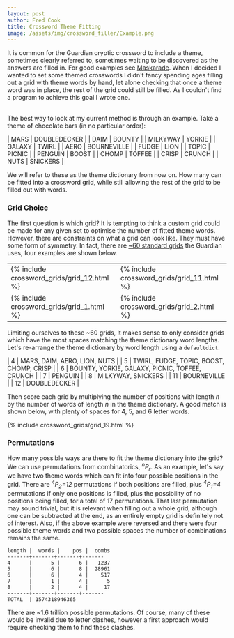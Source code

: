 ```yaml
---
layout: post
author: Fred Cook
title: Crossword Theme Fitting
image: /assets/img/crossword_filler/Example.png
---
```


It is common for the Guardian cryptic crossword to include a theme, sometimes clearly referred to, sometimes waiting to be discovered as the answers are filled in. For good examples see [Maskarade](https://www.theguardian.com/crosswords/crosswords+profile/maskarade). When I decided I wanted to set some themed crosswords I didn't fancy spending ages filling out a grid with theme words by hand, let alone checking that once a theme word was in place, the rest of the grid could still be filled. As I couldn't find a program to achieve this goal I wrote one.<br/><br/>

The best way to look at my current method is through an example. Take a theme of chocolate bars (in no particular order):

| MARS | DOUBLEDECKER |
| DAIM | BOUNTY |
| MILKYWAY | YORKIE |
| GALAXY | TWIRL |
| AERO | BOURNEVILLE |
| FUDGE | LION |
| TOPIC | PICNIC |
| PENGUIN | BOOST |
| CHOMP | TOFFEE |
| CRISP | CRUNCH |
| NUTS | SNICKERS |

We will refer to these as the theme dictionary from now on. How many can be fitted into a crossword grid, while still allowing the rest of the grid to be filled out with words.

### Grid Choice

The first question is which grid? It is tempting to think a custom grid could be made for any given set to optimise the number of fitted theme words. However, there are constraints on what a grid can look like. They must have some form of symmetry. In fact, there are [~60 standard grids](/grids) the Guardian uses, four examples are shown below.

<table>
  <tr>
    <td>{% include crossword_grids/grid_12.html %}</td>
    <td>{% include crossword_grids/grid_11.html %}</td>
  </tr>
  <tr>
    <td>{% include crossword_grids/grid_1.html %}</td>
    <td>{% include crossword_grids/grid_2.html %}</td>
  </tr>
</table>

Limiting ourselves to these ~60 grids, it makes sense to only consider grids which have the most spaces matching the theme dictionary word lengths. Let's re-arrange the theme dictionary by word length using a ```defaultdict```.

| 4 | MARS, DAIM, AERO, LION, NUTS |
| 5 | TWIRL, FUDGE, TOPIC, BOOST, CHOMP, CRISP |
| 6 | BOUNTY, YORKIE, GALAXY, PICNIC, TOFFEE, CRUNCH |
| 7 | PENGUIN |
| 8 | MILKYWAY, SNICKERS |
| 11 | BOURNEVILLE |
| 12 | DOUBLEDECKER |

Then score each grid by multiplying the number of positions with length _n_ by the number of words of length _n_ in the theme dictionary. A good match is shown below, with plenty of spaces for 4, 5, and 6 letter words.

{% include crossword_grids/grid_19.html %}

### Permutations

How many possible ways are there to fit the theme dictionary into the grid? We can use permutations from combinatorics, _<sup>n</sup>P<sub>r</sub>_. As an example, let's say we have two theme words which can fit into four possible positions in the grid. There are _<sup>4</sup>P<sub>2</sub>=12_ permutations if both positions are filled, plus _<sup>4</sup>P<sub>1</sub>=4_ permutations if only one positions is filled, plus the possibility of no positions being filled, for a total of 17 permutations. That last permutation may sound trivial, but it is relevant when filling out a whole grid, although one can be subtracted at the end, as an entirely empty grid is definitely not of interest. Also, if the above example were reversed and there were four possible theme words and two possible spaces the number of combinations remains the same.

```
length |  words |    pos |  combs
-------+-------+-------+-------
4      |      5 |      6 |   1237
5      |      6 |      8 |  28961
6      |      6 |      4 |    517
7      |      1 |      4 |      5
8      |      2 |      4 |     17
-------+-------+-------+-------
TOTAL  | 1574318946365
```

There are ~1.6 trillion possible permutations. Of course, many of these would be invalid due to letter clashes, however a first approach would require checking them to find these clashes. 
